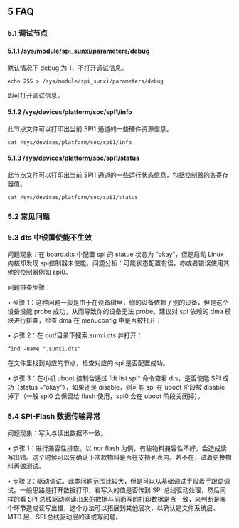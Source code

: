 ## 5 FAQ

### 5.1 调试节点

#### 5.1.1 /sys/module/spi_sunxi/parameters/debug

默认情况下 debug 为 1，不打开调试信息。

```
echo 255 > /sys/module/spi_sunxi/parameters/debug
```

即可打开调试信息。



#### 5.1.2 /sys/devices/platform/soc/spi1/info

此节点文件可以打印出当前 SPI1 通道的一些硬件资源信息。

```
cat /sys/devices/platform/soc/spi1/info
```



#### 5.1.3 /sys/devices/platform/soc/spi1/status

此节点文件可以打印出当前 SPI1 通道的一些运行状态信息，包括控制器的各寄存器值。

```
cat /sys/devices/platform/soc/spi1/status
```



### 5.2 常见问题



### 5.3 dts 中设置使能不生效

问题现象：在 board.dts 中配置 spi 的 statue 状态为 “okay”，但是启动 Linux 内核却发现 spi控制器未使能。问题分析：可能状态配置有误，亦或者错误使用其他的控制器例如 spi0。

问题排查步骤：

*•* 步骤 1：这种问题一般是由于在设备树里，你的设备依赖了别的设备，但是这个设备没能 probe 成功，从而导致你的设备无法 probe。建议对 spi 依赖的 dma 模块进行排查，检查 dma 在 menuconfig 中是否被打开；

*•* 步骤 2：在 out/目录下搜索.sunxi.dts 并打开：

```
find -name ".sunxi.dts"
```

在文件里找到对应的节点，检查对应的 spi 是否配置成功。

*•* 步骤 3：在小机 uboot 控制台通过 fdt list spi* 命令查看 dts，是否使能 SPI 成功（status =“okay”），如果还是 disable，则可能 spi 在 uboot 阶段被 disable 掉了（一般 spi0 会保留给 flash 使用，spi0 会在 uboot 阶段关闭掉）。



### 5.4 SPI-Flash 数据传输异常

问题现象：写入与读出数据不一致。

*•* 步骤 1：进行兼容性排查。以 nor flash 为例，有些物料兼容性不好，会造成读写出错。这个时候可以先确认下次款物料是否在支持列表内。若不在，试着更换物料再做测试。

*•* 步骤 2：驱动调试。此类问题范围比较大，但是可以从基础调试手段着手跟踪调试。一般思路是打开数据打印，看写入的值是否传到 SPI 总线驱动处理，然后同样的看 SPI 总线驱动刚读出来的数据与前面写的打印数据是否一致，来判断是哪个环节造成读写出错，这个办法可以拓展到其他层次，以确认是文件系统层、MTD 层、SPI 总线驱动层的读或写问题。

